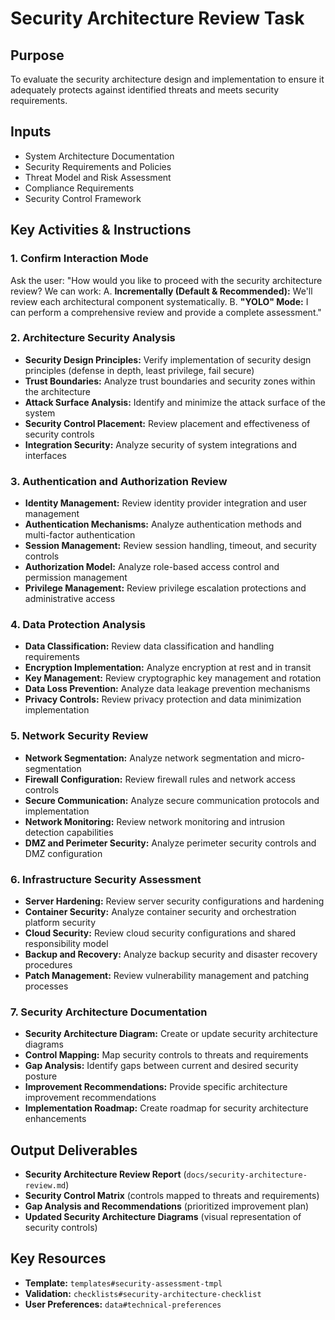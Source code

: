 # Security Architecture Review Task

## Purpose

To evaluate the security architecture design and implementation to ensure it adequately protects against identified threats and meets security requirements.

## Inputs

- System Architecture Documentation
- Security Requirements and Policies
- Threat Model and Risk Assessment
- Compliance Requirements
- Security Control Framework

## Key Activities & Instructions

### 1. Confirm Interaction Mode

Ask the user: "How would you like to proceed with the security architecture review? We can work:
A. **Incrementally (Default & Recommended):** We'll review each architectural component systematically.
B. **"YOLO" Mode:** I can perform a comprehensive review and provide a complete assessment."

### 2. Architecture Security Analysis

- **Security Design Principles:** Verify implementation of security design principles (defense in depth, least privilege, fail secure)
- **Trust Boundaries:** Analyze trust boundaries and security zones within the architecture
- **Attack Surface Analysis:** Identify and minimize the attack surface of the system
- **Security Control Placement:** Review placement and effectiveness of security controls
- **Integration Security:** Analyze security of system integrations and interfaces

### 3. Authentication and Authorization Review

- **Identity Management:** Review identity provider integration and user management
- **Authentication Mechanisms:** Analyze authentication methods and multi-factor authentication
- **Session Management:** Review session handling, timeout, and security controls
- **Authorization Model:** Analyze role-based access control and permission management
- **Privilege Management:** Review privilege escalation protections and administrative access

### 4. Data Protection Analysis

- **Data Classification:** Review data classification and handling requirements
- **Encryption Implementation:** Analyze encryption at rest and in transit
- **Key Management:** Review cryptographic key management and rotation
- **Data Loss Prevention:** Analyze data leakage prevention mechanisms
- **Privacy Controls:** Review privacy protection and data minimization implementation

### 5. Network Security Review

- **Network Segmentation:** Analyze network segmentation and micro-segmentation
- **Firewall Configuration:** Review firewall rules and network access controls
- **Secure Communication:** Analyze secure communication protocols and implementation
- **Network Monitoring:** Review network monitoring and intrusion detection capabilities
- **DMZ and Perimeter Security:** Analyze perimeter security controls and DMZ configuration

### 6. Infrastructure Security Assessment

- **Server Hardening:** Review server security configurations and hardening
- **Container Security:** Analyze container security and orchestration platform security
- **Cloud Security:** Review cloud security configurations and shared responsibility model
- **Backup and Recovery:** Analyze backup security and disaster recovery procedures
- **Patch Management:** Review vulnerability management and patching processes

### 7. Security Architecture Documentation

- **Security Architecture Diagram:** Create or update security architecture diagrams
- **Control Mapping:** Map security controls to threats and requirements
- **Gap Analysis:** Identify gaps between current and desired security posture
- **Improvement Recommendations:** Provide specific architecture improvement recommendations
- **Implementation Roadmap:** Create roadmap for security architecture enhancements

## Output Deliverables

- **Security Architecture Review Report** (`docs/security-architecture-review.md`)
- **Security Control Matrix** (controls mapped to threats and requirements)
- **Gap Analysis and Recommendations** (prioritized improvement plan)
- **Updated Security Architecture Diagrams** (visual representation of security controls)

## Key Resources

- **Template:** `templates#security-assessment-tmpl`
- **Validation:** `checklists#security-architecture-checklist`
- **User Preferences:** `data#technical-preferences`
